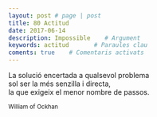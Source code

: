 ```yaml
---
layout: post # page | post
title: 80 Actitud
date: 2017-06-14 
description: Impossible    # Argument
keywords: actitud       # Paraules clau
coments: true    # Comentaris activats
---
```


La solució encertada a qualsevol problema <br />
sol ser la més senzilla i directa, <br />
la que exigeix el menor nombre de passos.

<small>William of Ockhan</small>

